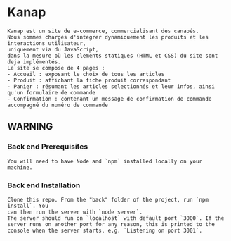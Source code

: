 # Kanap

    Kanap est un site de e-commerce, commercialisant des canapés.
    Nous sommes chargés d'integrer dynamiquement les produits et les interactions utilisateur,
    uniquement via du JavaScript,
    dans la mesure où les elements statiques (HTML et CSS) du site sont deja implémentés.
    Le site se compose de 4 pages :
    - Accueil : exposant le choix de tous les articles
    - Produit : affichant la fiche produit correspondant
    - Panier : résumant les articles selectionnés et leur infos, ainsi qu'un formulaire de commande
    - Confirmation : contenant un message de confirmation de commande accompagné du numéro de commande

## WARNING

### Back end Prerequisites

    You will need to have Node and `npm` installed locally on your machine.

### Back end Installation

    Clone this repo. From the "back" folder of the project, run `npm install`. You
    can then run the server with `node server`.
    The server should run on `localhost` with default port `3000`. If the
    server runs on another port for any reason, this is printed to the
    console when the server starts, e.g. `Listening on port 3001`.
